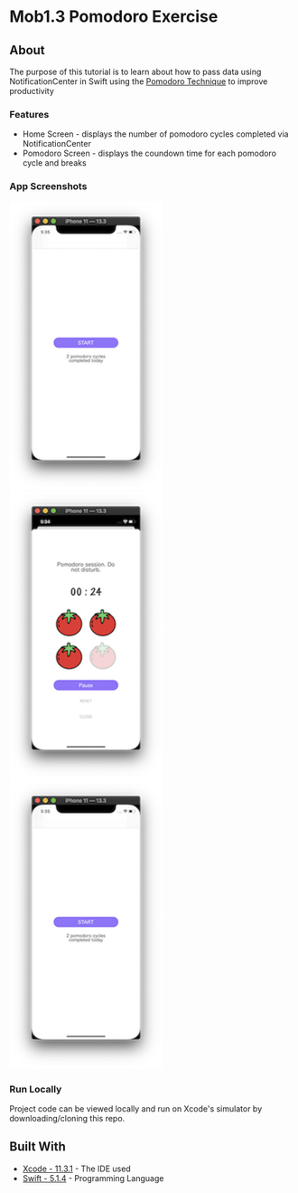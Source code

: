 # Mob1.3 Pomodoro Exercise

## About
The purpose of this tutorial is to learn about how to pass data using NotificationCenter in Swift using the [Pomodoro Technique](https://en.wikipedia.org/wiki/Pomodoro_Technique) to improve productivity

### Features
* Home Screen - displays the number of pomodoro cycles completed via NotificationCenter
* Pomodoro Screen - displays the coundown time for each pomodoro cycle and breaks

### App Screenshots
![](images/image3.png) ![](images/image2.png) ![](images/image3.png)

### Run Locally

Project code can be viewed locally  and run on Xcode's simulator by downloading/cloning this repo.

## Built With
* [Xcode - 11.3.1](https://developer.apple.com/xcode/) - The IDE used
* [Swift - 5.1.4](https://developer.apple.com/swift/) - Programming Language

